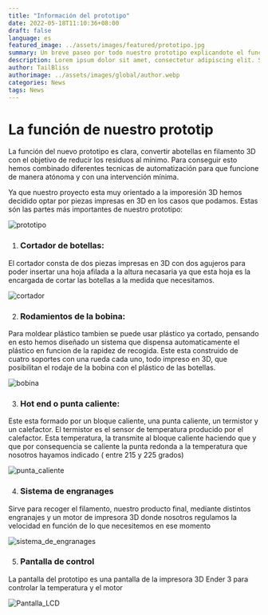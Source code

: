 ```yaml
---
title: "Información del prototipo"
date: 2022-05-18T11:10:36+08:00
draft: false
language: es
featured_image: ../assets/images/featured/prototipo.jpg
summary: Un breve paseo por todo nuestro prototipo explicandote el funconamiento de todas las partes
description: Lorem ipsum dolor sit amet, consectetur adipiscing elit. Sed cursus, odio nec venenatis lacinia, lacus lectus varius nisi, in tristique mi purus ut libero. Vestibulum vel convallis felis. Ut finibus lorem vestibulum lobortis rhoncus.
author: TailBliss
authorimage: ../assets/images/global/author.webp
categories: News
tags: News
---
```



# La función de nuestro prototip

La función del nuevo prototipo es clara, convertir abotellas en filamento 3D con el objetivo de reducir los residuos al mínimo. Para conseguir esto hemos combinado diferentes tecnicas de automatización para que funcione de manera atónoma y con una intervención mínima.

Ya que nuestro proyecto esta muy orientado a la imporesión 3D hemos decidido optar por piezas impresas en 3D en los casos que podamos. Estas són las partes más importantes de nuestro prototipo:

![prototipo](https://media.discordapp.net/attachments/1075889799740796988/1098291367731540039/IMG20230418204307.jpg?width=771&height=434)


1. ### **Cortador de botellas:** 
El cortador consta de dos piezas impresas en 3D con dos agujeros para poder insertar una hoja afilada a la altura necasaria ya que esta hoja es la encargada de cortar las botellas a la medida que necesitamos. 

![cortador](https://media.discordapp.net/attachments/1075889799740796988/1103697469738586225/504.jpg?width=325&height=434)

2. ### **Rodamientos de la bobina:**

Para moldear plástico tambien se puede usar plástico ya cortado, pensando en esto hemos diseñado un sistema que dispensa automaticamente el plástico en funcion de la rapidez de recogida. Este esta construido de cuatro soportes con una rueda cada uno, todo impreso en 3D, que posibilitan el rodaje de la bobina con el plástico de las botellas. 

![bobina](https://media.discordapp.net/attachments/1075889799740796988/1103705959156699246/76c3183d-e0ce-448a-8232-dd547d3dd717.png)


3. ### **Hot end o punta caliente:**

Este esta formado por un bloque caliente, una punta caliente, un termistor y un calefactor. El termistor es el sensor de temperatura producido por el calefactor. Esta temperatura, la transmite al bloque caliente haciendo que y que por consequencia se caliente la punta redonda a la temperatura que nosotros hayamos indicado ( entre 215 y 225 grados)

![punta_caliente](https://media.discordapp.net/attachments/1075889799740796988/1098291049450979379/IMG_20230419_185553.jpg?width=578&height=434)

4. ### **Sistema de engranages**

Sirve para recoger el filamento, nuestro producto final, mediante distintos engranajes y un motor de impresora 3D donde nosotros regulamos la velocidad en función de lo que necesitemos en ese momento

![sistema_de_engranages](https://media.discordapp.net/attachments/1075889799740796988/1103714376009142412/4e5bfdb3-9673-4fe0-84c6-6c74c2928c99.png)


5. ### **Pantalla de control**

La pantalla del prototipo es una pantalla de la impresora 3D Ender 3 para controlar la temperatura y el motor

![Pantalla_LCD](https://media.discordapp.net/attachments/1075889799740796988/1103719307470458990/f3b4b040-f9aa-4afb-9dea-b504377770cd.png)